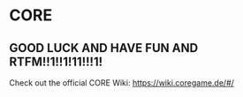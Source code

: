 # CORE 
## GOOD LUCK AND HAVE FUN AND RTFM!!1!!1!11!!!1!

Check out the official CORE Wiki: https://wiki.coregame.de/#/
